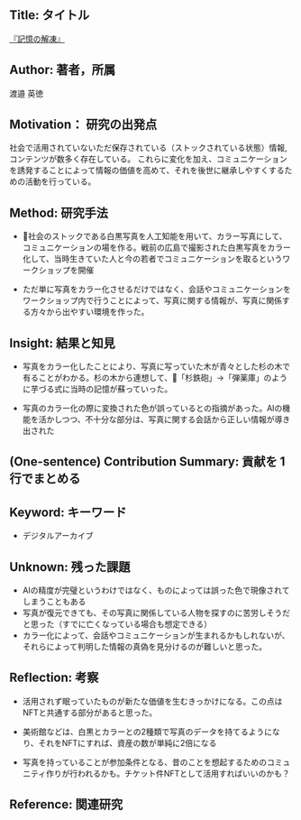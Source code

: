 ## Title: タイトル

[『記憶の解凍』](http://www.iii.u-tokyo.ac.jp/manage/wp-content/uploads/2019/03/96_1.pdf)

## Author: 著者，所属

渡邉 英徳

## Motivation： 研究の出発点

社会で活用されていないただ保存されている（ストックされている状態）情報,コンテンツが数多く存在している。
これらに変化を加え、コミュニケーションを誘発することによって情報の価値を高めて、それを後世に継承しやすくするための活動を行っている。

## Method: 研究手法
- 社会のストックである白黒写真を人工知能を用いて、カラー写真にして、コミュニケーションの場を作る。戦前の広島で撮影された白黒写真をカラー化して、当時生きていた人と今の若者でコミュニケーションを取るというワークショップを開催

- ただ単に写真をカラー化させるだけではなく、会話やコミュニケーションをワークショップ内で行うことによって、写真に関する情報が、写真に関係する方々から出やすい環境を作った。
## Insight: 結果と知見
- 写真をカラー化したことにより、写真に写っていた木が青々とした杉の木で有ることがわかる。杉の木から連想して、「杉鉄砲」→「弾薬庫」のように芋づる式に当時の記憶が蘇っていった。

- 写真のカラー化の際に変換された色が誤っているとの指摘があった。AIの機能を活かしつつ、不十分な部分は、写真に関する会話から正しい情報が導き出された
## (One-sentence) Contribution Summary: 貢献を 1 行でまとめる

## Keyword: キーワード
- デジタルアーカイブ
## Unknown: 残った課題

- AIの精度が完璧というわけではなく、ものによっては誤った色で現像されてしまうこともある
- 写真が復元できても、その写真に関係している人物を探すのに苦労しそうだと思った（すでに亡くなっている場合も想定できる）
- カラー化によって、会話やコミュニケーションが生まれるかもしれないが、それらによって判明した情報の真偽を見分けるのが難しいと思った。

## Reflection: 考察
- 活用されず眠っていたものが新たな価値を生むきっかけになる。この点はNFTと共通する部分があると思った。

- 美術館などは、白黒とカラーとの2種類で写真のデータを持てるようになり、それをNFTにすれば、資産の数が単純に2倍になる

- 写真を持っていることが参加条件となる、昔のことを想起するためのコミュニティ作りが行われるかも。チケット件NFTとして活用すればいいのかも？
## Reference: 関連研究
